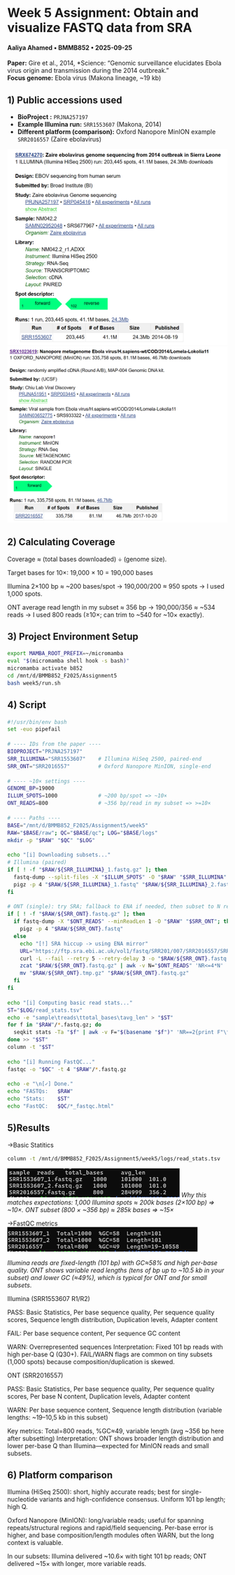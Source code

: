 # Week 5 Assignment: Obtain and visualize FASTQ data from SRA
#### Aaliya Ahamed • BMMB852 • 2025-09-25
**Paper:** Gire et al., 2014, *Science:  “Genomic surveillance elucidates Ebola virus origin and transmission during the 2014 outbreak.”  
**Focus genome:** Ebola virus (Makona lineage, ~19 kb)
## 1) Public accessions used

- **BioProject :** `PRJNA257197`
- **Example Illumina run:** `SRR1553607` (Makona, 2014)
- **Different platform (comparison):** Oxford Nanopore MinION example `SRR2016557` (Zaire ebolavirus)

![alt text](image.png)
![alt text](image-1.png)


## 2) Calculating Coverage
Coverage ≈ (total bases downloaded) ÷ (genome size).

Target bases for 10×: 19,000 × 10 = 190,000 bases

Illumina 2×100 bp ≈ ~200 bases/spot → 190,000/200 ≈ 950 spots → I used 1,000 spots.

ONT average read length in my subset ≈ 356 bp → 190,000/356 ≈ ~534 reads → I used 800 reads (≥10×; can trim to ~540 for ~10× exactly).

## 3) Project Environment Setup
``` bash
export MAMBA_ROOT_PREFIX=~/micromamba
eval "$(micromamba shell hook -s bash)"
micromamba activate b852
cd /mnt/d/BMMB852_F2025/Assignment5
bash week5/run.sh
```

## 4) Script 
``` bash
#!/usr/bin/env bash
set -euo pipefail

# ---- IDs from the paper ----
BIOPROJECT="PRJNA257197"
SRR_ILLUMINA="SRR1553607"    # Illumina HiSeq 2500, paired-end
SRR_ONT="SRR2016557"         # Oxford Nanopore MinION, single-end

# ---- ~10× settings ----
GENOME_BP=19000
ILLUM_SPOTS=1000             # ~200 bp/spot => ~10×
ONT_READS=800                # ~356 bp/read in my subset => >=10×

# ---- Paths ----
BASE="/mnt/d/BMMB852_F2025/Assignment5/week5"
RAW="$BASE/raw"; QC="$BASE/qc"; LOG="$BASE/logs"
mkdir -p "$RAW" "$QC" "$LOG"

echo "[i] Downloading subsets..."
# Illumina (paired)
if [ ! -f "$RAW/${SRR_ILLUMINA}_1.fastq.gz" ]; then
  fastq-dump --split-files -X "$ILLUM_SPOTS" -O "$RAW" "$SRR_ILLUMINA"
  pigz -p 4 "$RAW/${SRR_ILLUMINA}_1.fastq" "$RAW/${SRR_ILLUMINA}_2.fastq"
fi

# ONT (single): try SRA; fallback to ENA if needed, then subset to N reads
if [ ! -f "$RAW/${SRR_ONT}.fastq.gz" ]; then
  if fastq-dump -X "$ONT_READS" --minReadLen 1 -O "$RAW" "$SRR_ONT"; then
    pigz -p 4 "$RAW/${SRR_ONT}.fastq"
  else
    echo "[!] SRA hiccup -> using ENA mirror"
    URL="https://ftp.sra.ebi.ac.uk/vol1/fastq/SRR201/007/SRR2016557/SRR2016557.fastq.gz"
    curl -L --fail --retry 5 --retry-delay 3 -o "$RAW/${SRR_ONT}.fastq.gz" "$URL"
    zcat "$RAW/${SRR_ONT}.fastq.gz" | awk -v N="$ONT_READS" 'NR<=4*N' | gzip > "$RAW/${SRR_ONT}.tmp.gz"
    mv "$RAW/${SRR_ONT}.tmp.gz" "$RAW/${SRR_ONT}.fastq.gz"
  fi
fi

echo "[i] Computing basic read stats..."
ST="$LOG/read_stats.tsv"
echo -e "sample\treads\ttotal_bases\tavg_len" > "$ST"
for f in "$RAW"/*.fastq.gz; do
  seqkit stats -Ta "$f" | awk -v F="$(basename "$f")" 'NR==2{print F"\t"$4"\t"$5"\t"$7}'
done >> "$ST"
column -t "$ST"

echo "[i] Running FastQC..."
fastqc -o "$QC" -t 4 "$RAW"/*.fastq.gz

echo -e "\n[✓] Done."
echo "FASTQs:   $RAW"
echo "Stats:    $ST"
echo "FastQC:   $QC/*_fastqc.html"
``` 
## 5)Results
->Basic Statitics
``` bash
column -t /mnt/d/BMMB852_F2025/Assignment5/week5/logs/read_stats.tsv
```

![alt text](image-2.png)
_Why this matches expectations: 1,000 Illumina spots ≈ 200k bases (2×100 bp) ⇒ ~10×.
ONT subset (800 × ~356 bp) ≈ 285k bases ⇒ ~15×_

->FastQC  metrics
![alt text](image-3.png)

_Illumina reads are fixed-length (101 bp) with GC≈58% and high per-base quality. ONT shows variable read lengths (tens of bp up to ~10.5 kb in your subset) and lower GC (≈49%), which is typical for ONT and for small subsets_.


Illumina (SRR1553607 R1/R2)

PASS: Basic Statistics, Per base sequence quality, Per sequence quality scores, Sequence length distribution, Duplication levels, Adapter content

FAIL: Per base sequence content, Per sequence GC content

WARN: Overrepresented sequences
Interpretation: Fixed 101 bp reads with high per-base Q (Q30+). FAIL/WARN flags are common on tiny subsets (1,000 spots) because composition/duplication is skewed.

ONT (SRR2016557)

PASS: Basic Statistics, Per base sequence quality, Per sequence quality scores, Per base N content, Duplication levels, Adapter content

WARN: Per base sequence content, Sequence length distribution (variable lengths: ~19–10,5 kb in this subset)

Key metrics: Total=800 reads, %GC≈49, variable length (avg ~356 bp here after subsetting)
Interpretation: ONT shows broader length distribution and lower per-base Q than Illumina—expected for MinION reads and small subsets.

## 6) Platform comparison 

Illumina (HiSeq 2500): short, highly accurate reads; best for single-nucleotide variants and high-confidence consensus. Uniform 101 bp length; high Q.

Oxford Nanopore (MinION): long/variable reads; useful for spanning repeats/structural regions and rapid/field sequencing. Per-base error is higher, and base composition/length modules often WARN, but the long context is valuable.

In our subsets: Illumina delivered ~10.6× with tight 101 bp reads; ONT delivered ~15× with longer, more variable reads.